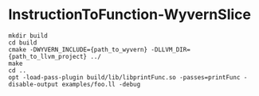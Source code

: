 # InstructionToFunction-WyvernSlice

```shell
mkdir build
cd build
cmake -DWYVERN_INCLUDE={path_to_wyvern} -DLLVM_DIR={path_to_llvm_project} ../
make
cd ..
opt -load-pass-plugin build/lib/libprintFunc.so -passes=printFunc -disable-output examples/foo.ll -debug


```
